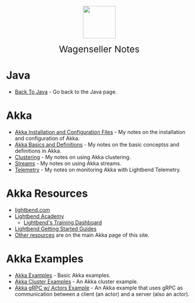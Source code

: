 <img
    src="./assets/img/bailey.jpg"
    width="88"
    style="display: block; width: 88px; margin: auto; margin-bottom: 1em"
/><span style="display: block; text-align: center; font-size: 1.75em;"> Wagenseller Notes </span>

# Java
- [Back To Java](/learn_to_code/java/) - Go back to the Java page.

# Akka 
- [Akka Installation and Configuration Files](/learn_to_code/java/akka/akka_installation_and_config_files) - My notes on the installation and configuration of Akka. 
- [Akka Basics and Definitions](/learn_to_code/java/akka/akka_basics) - My notes on the basic conceptss and definitions in Akka. 
- [Clustering](/learn_to_code/java/akka/clustering) - My notes on using Akka clustering. 
- [Streams](/learn_to_code/java/akka/streams) - My notes on using Akka streams.  
- [Telemetry](/learn_to_code/java/akka/telemetry) - My notes on monitoring Akka with Lightbend Telemetry.  

# Akka Resources  
* [lightbend.com](https://developer.lightbend.com/guides/akka-quickstart-java/index.html)
 * [Lightbend Academy](https://academy.lightbend.com/)  
   * [Lightbend's Training Dashboard](https://academy.lightbend.com/dashboard)  
 * [Lightbend Getting Started Guides](https://developer.lightbend.com/guides/)  
* [Other resources](learn_to_code/java/akka/akka_basics?id=akka-references) are on the main Akka page of this site.  

# Akka Examples
- [Akka Examples](/learn_to_code/java/akka/akka_basic_examples) - Basic Akka examples. 
- [Akka Cluster Examples](/learn_to_code/java/akka/cluster_example) - An Akka cluster example. 
- [Akka gRPC w/ Actors Example](/learn_to_code/java/akka/grpc_actor_example) - An Akka example that uses gRPC as communication between a client (an actor) and a server (also an actor). 



